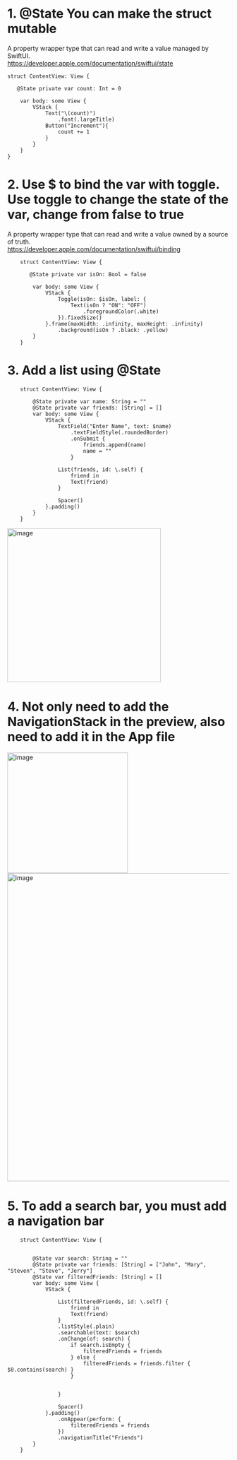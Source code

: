 # 1. @State You can make the struct mutable 

A property wrapper type that can read and write a value managed by SwiftUI. <br>
https://developer.apple.com/documentation/swiftui/state

    struct ContentView: View {
        
       @State private var count: Int = 0
        
        var body: some View {
            VStack {
                Text("\(count)")
                    .font(.largeTitle)
                Button("Increment"){
                    count += 1
                }
            }
        }
    }

# 2. Use $ to bind the var with toggle. Use toggle to change the state of the var, change from false to true

A property wrapper type that can read and write a value owned by a source of truth. <br>
https://developer.apple.com/documentation/swiftui/binding

        struct ContentView: View {
            
           @State private var isOn: Bool = false
            
            var body: some View {
                VStack {
                    Toggle(isOn: $isOn, label: {
                        Text(isOn ? "ON": "OFF")
                            .foregroundColor(.white)
                    }).fixedSize()
                }.frame(maxWidth: .infinity, maxHeight: .infinity)
                    .background(isOn ? .black: .yellow)
            }
        }

# 3. Add a list using @State

        struct ContentView: View {
            
            @State private var name: String = ""
            @State private var friends: [String] = []
            var body: some View {
                VStack {
                    TextField("Enter Name", text: $name)
                        .textFieldStyle(.roundedBorder)
                        .onSubmit {
                            friends.append(name)
                            name = ""
                        }
                    
                    List(friends, id: \.self) {
                        friend in
                        Text(friend)
                    }
                    
                    Spacer()
                }.padding()
            }
        }

<img width="348" alt="image" src="https://github.com/jasonfangmagic/Hike-SwiftUI/assets/87825019/e5d8b15c-6997-427c-8b9b-2b71f3920ad7">

# 4. Not only need to add the NavigationStack in the preview, also need to add it in the App file
<img width="273" alt="image" src="https://github.com/jasonfangmagic/Hike-SwiftUI/assets/87825019/972fc07e-dd36-4afd-9328-58f75b355074">
<img width="698" alt="image" src="https://github.com/jasonfangmagic/Hike-SwiftUI/assets/87825019/0ddc1bf8-1483-4ffd-8d0b-4b819a70fe62">

# 5. To add a search bar, you must add a navigation bar

        struct ContentView: View {
            
            
            @State var search: String = ""
            @State private var friends: [String] = ["John", "Mary", "Steven", "Steve", "Jerry"]
            @State var filteredFriends: [String] = []
            var body: some View {
                VStack {
                    
                    List(filteredFriends, id: \.self) {
                        friend in
                        Text(friend)
                    }
                    .listStyle(.plain)
                    .searchable(text: $search)
                    .onChange(of: search) {
                        if search.isEmpty {
                            filteredFriends = friends
                        } else {
                            filteredFriends = friends.filter { $0.contains(search) }
                        }
                        
                        
                    }
                    
                    Spacer()
                }.padding()
                    .onAppear(perform: {
                        filteredFriends = friends
                    })
                    .navigationTitle("Friends")
            }
        }
        
        
        
        
